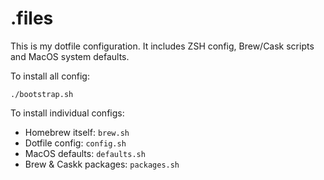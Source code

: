 # .files

This is my dotfile configuration. It includes ZSH config, Brew/Cask scripts and MacOS system defaults.

To install all config:

`./bootstrap.sh`

To install individual configs:

- Homebrew itself: `brew.sh`
- Dotfile config: `config.sh`
- MacOS defaults: `defaults.sh`
- Brew & Caskk packages: `packages.sh`
